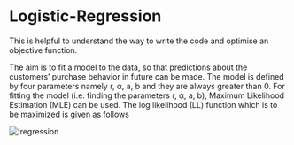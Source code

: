 # Logistic-Regression

This is helpful to understand the way to write the code and optimise an objective function.

The aim is to fit a model to the data, so that predictions about the customers’ purchase behavior in future can be made. The model is defined by four parameters namely r, α, a, b and they are always greater than 0. For fitting the model (i.e. finding the parameters r, α, a, b),
Maximum Likelihood Estimation (MLE) can be used. The log likelihood (LL) function which is to be maximized is given as follows

![lregression](https://user-images.githubusercontent.com/24495251/59144911-e4720980-89dc-11e9-965c-57d9ab259934.PNG)


